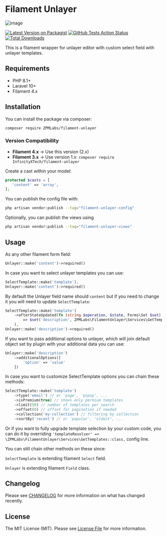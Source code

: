# Filament Unlayer

![image](https://github.com/user-attachments/assets/92204605-3edf-48ba-81a8-0eadce20b2c5)

[![Latest Version on Packagist](https://img.shields.io/packagist/v/ZPMLabs/filament-unlayer.svg?style=flat-square)](https://packagist.org/packages/ZPMLabs/filament-unlayer)
[![GitHub Tests Action Status](https://img.shields.io/github/actions/workflow/status/ZPMLabs/filament-unlayer/run-tests.yml?branch=main&label=tests&style=flat-square)](https://github.com/ZPMLabs/filament-unlayer/actions?query=workflow%3Arun-tests+branch%3Amain)
[![Total Downloads](https://img.shields.io/packagist/dt/ZPMLabs/filament-unlayer.svg?style=flat-square)](https://packagist.org/packages/ZPMLabs/filament-unlayer)


This is a filament wrapper for unlayer editor with custom select field with unlayer templates.

## Requirements

- PHP 8.1+
- Laravel 10+
- Filament 4.x

## Installation

You can install the package via composer:

```bash
composer require ZPMLabs/filament-unlayer
```

### Version Compatibility
- **Filament 4.x** → Use this version (2.x)
- **Filament 3.x** → Use version 1.x: `composer require InfinityXTech/filament-unlayer`

Create a cast within your model:

```php
protected $casts = [
   'content' => 'array',
];
```

You can publish the config file with:

```bash
php artisan vendor:publish --tag="filament-unlayer-config"
```

Optionally, you can publish the views using

```bash
php artisan vendor:publish --tag="filament-unlayer-views"
```

## Usage

As any other filament form field:

```php
Unlayer::make('content')->required()
```

In case you want to select unlayer templates you can use:

```php
SelectTemplate::make('template'),
Unlayer::make('content')->required()
```

By default the Unlayer field name should `content` but if you need to change it you will need to update `SelectTemplate`:

```php
SelectTemplate::make('template')
    ->afterStateUpdated(fn (string $operation, $state, Forms\Set $set)
        => $set('description', ZPMLabs\FilamentUnlayer\Services\GetTemplates::find($state))
    ),
Unlayer::make('description')->required()
```

If you want to pass additional options to unlayer, which will join default object set by plugin with your additional data you can use:

```php
Unlayer::make('description')
    ->additionalOptions([
        'option' => 'value'
    ])
```

In case you want to customize SelectTemplate options you can chain these methods:

```php
SelectTemplate::make('template')
    ->type('email') // or 'page', 'popup', ...
    ->isPremium(true) // shows only permium templates
    ->limit(50) // number of templates per search
    ->offset(0) // offset for pagination if needed
    ->collection('my-collection') // filtering by collection
    ->sortBy('recent') // or 'popular', 'oldest', ...
```

Or if you want to fully upgrade template selection by your custom code, you can do it by overriding `'templateResolver' => \ZPMLabs\FilamentUnlayer\Services\GetTemplates::class,` config line.

You can still chain other methods on these since:

`SelectTemplate` is extending filament `Select` field.

`Unlayer` is extending filament `Field` class.

## Changelog

Please see [CHANGELOG](CHANGELOG.md) for more information on what has changed recently.

## License

The MIT License (MIT). Please see [License File](LICENSE.md) for more information.
